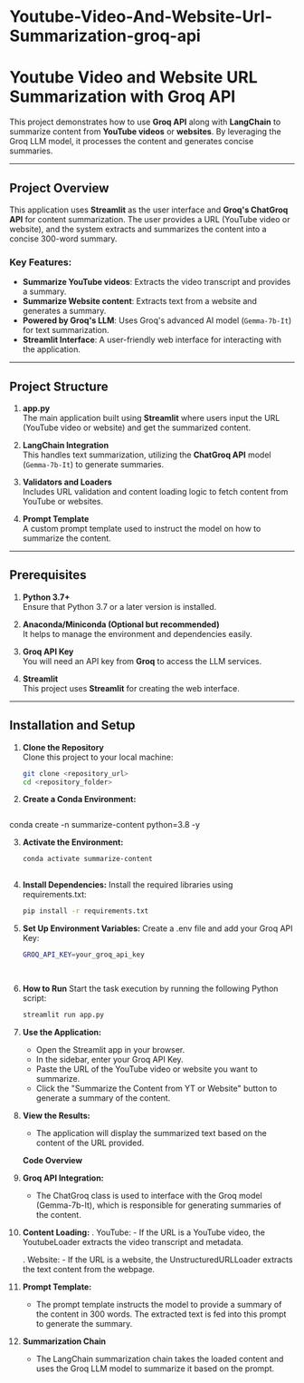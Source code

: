 # Youtube-Video-And-Website-Url-Summarization-groq-api
# Youtube Video and Website URL Summarization with Groq API

This project demonstrates how to use **Groq API** along with **LangChain** to summarize content from **YouTube videos** or **websites**. By leveraging the Groq LLM model, it processes the content and generates concise summaries.

---

## Project Overview

This application uses **Streamlit** as the user interface and **Groq's ChatGroq API** for content summarization. The user provides a URL (YouTube video or website), and the system extracts and summarizes the content into a concise 300-word summary.

### Key Features:
- **Summarize YouTube videos**: Extracts the video transcript and provides a summary.
- **Summarize Website content**: Extracts text from a website and generates a summary.
- **Powered by Groq's LLM**: Uses Groq's advanced AI model (`Gemma-7b-It`) for text summarization.
- **Streamlit Interface**: A user-friendly web interface for interacting with the application.

---

## Project Structure

1. **app.py**  
   The main application built using **Streamlit** where users input the URL (YouTube video or website) and get the summarized content.

2. **LangChain Integration**  
   This handles text summarization, utilizing the **ChatGroq API** model (`Gemma-7b-It`) to generate summaries.

3. **Validators and Loaders**  
   Includes URL validation and content loading logic to fetch content from YouTube or websites.

4. **Prompt Template**  
   A custom prompt template used to instruct the model on how to summarize the content.

---

## Prerequisites

1. **Python 3.7+**  
   Ensure that Python 3.7 or a later version is installed.

2. **Anaconda/Miniconda (Optional but recommended)**  
   It helps to manage the environment and dependencies easily.

3. **Groq API Key**  
   You will need an API key from **Groq** to access the LLM services.

4. **Streamlit**  
   This project uses **Streamlit** for creating the web interface.

---

## Installation and Setup

1. **Clone the Repository**  
   Clone this project to your local machine:
   ```bash
   git clone <repository_url>
   cd <repository_folder>

   
2. **Create a Conda Environment:**
    ```bash
  conda create -n summarize-content python=3.8 -y
   
3. **Activate the Environment:**
    ```bash
    conda activate summarize-content
  
4. **Install Dependencies:**
   Install the required libraries using requirements.txt:
    ```bash 
    pip install -r requirements.txt
   
5. **Set Up Environment Variables:**
   Create a .env file and add your Groq API Key:
    ```bash
    GROQ_API_KEY=your_groq_api_key

  
1. **How to Run**
   Start the task execution by running the following Python script:
     ```bash
     streamlit run app.py
   
2. **Use the Application:**
    - Open the Streamlit app in your browser.
    -  In the sidebar, enter your Groq API Key.
    -  Paste the URL of the YouTube video or website you want to summarize.
    -   Click the "Summarize the Content from YT or Website" button to generate a summary of the content.

3. **View the Results:**
    - The application will display the summarized text based on the content of the URL provided.
   
   **Code Overview**
1. **Groq API Integration:**
   - The ChatGroq class is used to interface with the Groq model (Gemma-7b-It), which is responsible for generating summaries of the content.

2. **Content Loading:**
    . YouTube:
       - If the URL is a YouTube video, the YoutubeLoader extracts the video transcript and metadata.
       
    . Website:
       - If the URL is a website, the UnstructuredURLLoader extracts the text content from the webpage.
3. **Prompt Template:**
     - The prompt template instructs the model to provide a summary of the content in 300 words. The extracted text is fed into this prompt to generate the summary.
4. **Summarization Chain**
    - The LangChain summarization chain takes the loaded content and uses the Groq LLM model to summarize it based on the prompt.
